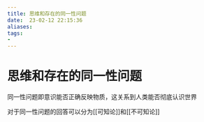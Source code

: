 ```yaml
---
title: 思维和存在的同一性问题
date:  23-02-12 22:15:36
aliases: 
tags: 
- 
---
```

# 思维和存在的同一性问题

同一性问题即意识能否正确反映物质，这关系到人类能否彻底认识世界

对于同一性问题的回答可以分为[[可知论]]和[[不可知论]]
